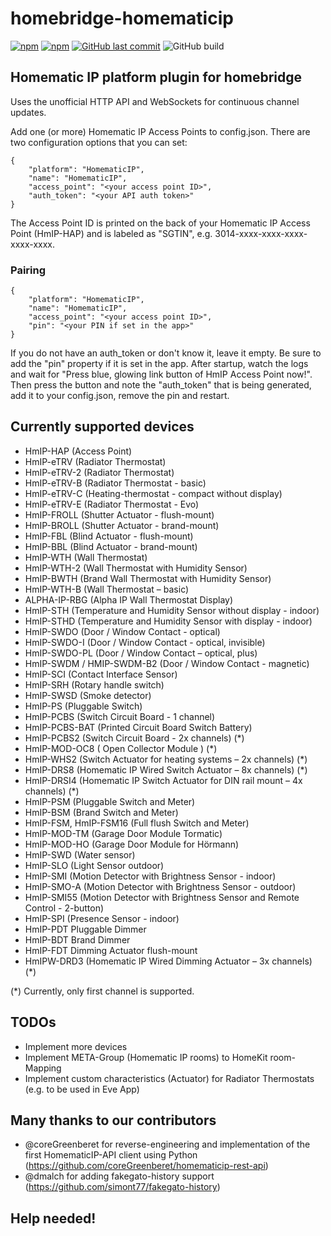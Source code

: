 # homebridge-homematicip

[![npm](https://img.shields.io/npm/v/homebridge-homematicip.svg?style=plastic)](https://www.npmjs.com/package/homebridge-homematicip)
[![npm](https://img.shields.io/npm/dt/homebridge-homematicip.svg?style=plastic)](https://www.npmjs.com/package/homebridge-homematicip)
[![GitHub last commit](https://img.shields.io/github/last-commit/marcsowen/homebridge-homematicip.svg?style=plastic)](https://github.com/marcsowen/homebridge-homematicip)
![GitHub build](https://img.shields.io/github/workflow/status/marcsowen/homebridge-homematicip/Node.js%20CI/master?style=plastic)

## Homematic IP platform plugin for homebridge

Uses the unofficial HTTP API and WebSockets for continuous channel updates. 

Add one (or more) Homematic IP Access Points to config.json. There are two configuration
options that you can set:

```
{
    "platform": "HomematicIP",
    "name": "HomematicIP",
    "access_point": "<your access point ID>",
    "auth_token": "<your API auth token>"
}
```

The Access Point ID is printed on the back of your Homematic IP Access Point (HmIP-HAP) and is 
labeled as "SGTIN", e.g. 3014-xxxx-xxxx-xxxx-xxxx-xxxx. 

### Pairing 

```
{
    "platform": "HomematicIP",
    "name": "HomematicIP",
    "access_point": "<your access point ID>",
    "pin": "<your PIN if set in the app>"
}
```

If you do not have an auth_token or don't know it, leave it empty. Be sure to add the "pin" property if it is set in the app. 
After startup, watch the logs and wait for "Press blue, glowing link button of HmIP Access Point now!". Then press the
button and note the "auth_token" that is being generated, add it to your config.json, remove the pin and restart.

## Currently supported devices

- HmIP-HAP (Access Point)
- HmIP-eTRV (Radiator Thermostat)
- HmIP-eTRV-2 (Radiator Thermostat)
- HmIP-eTRV-B (Radiator Thermostat - basic)
- HmIP-eTRV-C (Heating-thermostat - compact without display)
- HmIP-eTRV-E (Radiator Thermostat - Evo)
- HmIP-FROLL (Shutter Actuator - flush-mount)
- HmIP-BROLL (Shutter Actuator - brand-mount)
- HmIP-FBL (Blind Actuator - flush-mount)
- HmIP-BBL (Blind Actuator - brand-mount)
- HmIP-WTH (Wall Thermostat)
- HmIP-WTH-2 (Wall Thermostat with Humidity Sensor)
- HmIP-BWTH (Brand Wall Thermostat with Humidity Sensor)
- HmIP-WTH-B (Wall Thermostat – basic)
- ALPHA-IP-RBG (Alpha IP Wall Thermostat Display)
- HmIP-STH (Temperature and Humidity Sensor without display - indoor)
- HmIP-STHD (Temperature and Humidity Sensor with display - indoor)
- HmIP-SWDO (Door / Window Contact - optical)
- HmIP-SWDO-I (Door / Window Contact - optical, invisible)
- HmIP-SWDO-PL (Door / Window Contact – optical, plus)
- HmIP-SWDM / HMIP-SWDM-B2  (Door / Window Contact - magnetic)
- HmIP-SCI (Contact Interface Sensor)
- HmIP-SRH (Rotary handle switch)
- HmIP-SWSD (Smoke detector)
- HmIP-PS (Pluggable Switch)
- HmIP-PCBS (Switch Circuit Board - 1 channel)
- HmIP-PCBS-BAT (Printed Circuit Board Switch Battery)
- HmIP-PCBS2 (Switch Circuit Board - 2x channels) (*)
- HmIP-MOD-OC8 ( Open Collector Module ) (*)
- HmIP-WHS2 (Switch Actuator for heating systems – 2x channels) (*)
- HmIP-DRS8 (Homematic IP Wired Switch Actuator – 8x channels) (*)
- HmIP-DRSI4 (Homematic IP Switch Actuator for DIN rail mount – 4x channels) (*)
- HmIP-PSM (Pluggable Switch and Meter)
- HmIP-BSM (Brand Switch and Meter)
- HmIP-FSM, HmIP-FSM16 (Full flush Switch and Meter)
- HmIP-MOD-TM (Garage Door Module Tormatic)
- HmIP-MOD-HO (Garage Door Module for Hörmann)
- HmIP-SWD (Water sensor)
- HmIP-SLO (Light Sensor outdoor)
- HmIP-SMI (Motion Detector with Brightness Sensor - indoor)
- HmIP-SMO-A (Motion Detector with Brightness Sensor - outdoor)
- HmIP-SMI55 (Motion Detector with Brightness Sensor and Remote Control - 2-button)
- HmIP-SPI (Presence Sensor - indoor)
- HmIP-PDT Pluggable Dimmer
- HmIP-BDT Brand Dimmer
- HmIP-FDT Dimming Actuator flush-mount
- HmIPW-DRD3 (Homematic IP Wired Dimming Actuator – 3x channels) (*)

(*) Currently, only first channel is supported.

## TODOs

- Implement more devices
- Implement META-Group (Homematic IP rooms) to HomeKit room-Mapping
- Implement custom characteristics (Actuator) for Radiator Thermostats (e.g. to be used in Eve App) 

## Many thanks to our contributors

- @coreGreenberet for reverse-engineering and implementation of the first HomematicIP-API client using Python
  (https://github.com/coreGreenberet/homematicip-rest-api)
- @dmalch for adding fakegato-history support (https://github.com/simont77/fakegato-history)

## Help needed!
